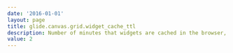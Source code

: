 ```yaml
---
date: '2016-01-01'
layout: page
title: glide.canvas.grid.widget_cache_ttl
description: Number of minutes that widgets are cached in the browser, for responsive dashboards 
value: 2
---
```

